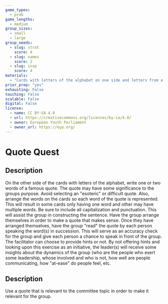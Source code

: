 ```yaml
---
game_types:
  - prob
game_lengths:
  - medium
group_sizes:
  - small
  - large
group_needs:
  - slug: strat
    score: 4
  - slug: names
    score: 2
  - slug: insp
    score: 4
materials:
  - "Cards with letters of the alphabet on one side and letters from a quote on the other"
prior_prep: "yes"
exhausting: False
touching: False
scalable: False
digital: False
license:
  - name: CC BY-SA 4.0
  - url: https://creativecommons.org/licenses/by-sa/4.0/
  - owner: European Youth Parliament
  - owner_url: https://eyp.org/
---
```

# Quote Quest

## Description
On the other side of the cards with letters of the alphabet, write one or two words of a famous quote. The quote may have some significance to the groups purpose. Avoid selecting an "esoteric" or difficult quote. Also, arrange the words on the cards so each word of the quote is represented. This will result in some cards only having one word and other may have multiple words. Be sure to include all capitalization and punctuation. This will assist the group in constructing the sentence. Have the group arrange themselves in order to make a quote that makes sense. Once they have arranged themselves, have the group "read" the quote by each person speaking the word(s) in succession. This will serve as an accuracy check for the group and give each person a chance to speak in front of the group. The facilitator can choose to provide hints or not. By not offering hints and looking upon this exercise as an initiative, the leader(s) will receive some insights about the dynamics of the group (who are the people who exert some leadership, whose involved and who is not, how well are people communicating, how "at-ease" do people feel, etc.

## Description
Use a quote that is relevant to the committee topic in order to make it relevant for the group.
